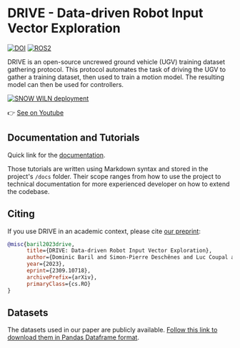 # DRIVE - Data-driven Robot Input Vector Exploration

[![DOI](https://zenodo.org/badge/DOI/10.48550/arxiv.2309.110718.svg)](https://doi.org/10.48550/arXiv.2309.10718)
[![ROS2](https://img.shields.io/badge/ROS2-humble-blue?labelColor=blue&logo=ROS)](https://docs.ros.org/en/humble)

DRIVE is an open-source uncrewed ground vehicle (UGV) training dataset gathering protocol.
This protocol automates the task of driving the UGV to gather a training dataset, then used to train a motion model. The resulting model can then be used for controllers.

[![SNOW WILN deployment](https://img.youtube.com/vi/tBCtC7WolL4/0.jpg)](https://www.youtube.com/watch?v=tBCtC7WolL4)

👉 [See on Youtube](https://www.youtube.com/watch?v=tBCtC7WolL4)

## Documentation and Tutorials

Quick link for the [documentation](https://drive-again.readthedocs.io/en/latest/).

Those tutorials are written using Markdown syntax and stored in the project's `/docs` folder. Their scope ranges from how to use the project to technical documentation for more experienced developer on how to extend the codebase.

## Citing

If you use DRIVE in an academic context, please cite [our preprint](https://www.researchgate.net/publication/374023495_DRIVE_Data-driven_Robot_Input_Vector_Exploration):

```bibtex
@misc{baril2023drive,
      title={DRIVE: Data-driven Robot Input Vector Exploration},
      author={Dominic Baril and Simon-Pierre Deschênes and Luc Coupal and Cyril Goffin and Julien Lépine and Philippe Giguère and François Pomerleau},
      year={2023},
      eprint={2309.10718},
      archivePrefix={arXiv},
      primaryClass={cs.RO}
}
```

## Datasets

The datasets used in our paper are publicly available.
[Follow this link to download them in Pandas Dataframe format](https://github.com/norlab-ulaval/Norlab_wiki/wiki/DRIVE-datasets).
